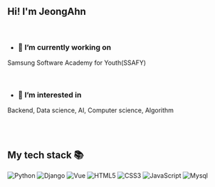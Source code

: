## Hi! I'm JeongAhn

<br>

- ### 🔭 I’m currently working on  
Samsung Software Academy for Youth(SSAFY)
  
<br>

- ### 🌱 I’m interested in   
Backend, Data science, AI, Computer science, Algorithm   


<br>
<br>

## My tech stack 📚

![Python](https://img.shields.io/badge/python-3776AB?style=for-the-badge&logo=python&logoColor=white)
![Django](https://img.shields.io/badge/Django-46a2f1?style=for-the-badge&logo=django&logoColor=white)
![Vue](https://img.shields.io/badge/Vuejs-43853d?style=for-the-badge&logo=vue.js&logoColor=white)
![HTML5](https://img.shields.io/badge/-HTML5-F05032?style=for-the-badge&logo=html5&logoColor=ffffff)
![CSS3](https://img.shields.io/badge/-CSS3-007ACC?style=for-the-badge&logo=css3)
![JavaScript](https://img.shields.io/badge/-JavaScript-%23F7DF1C?style=for-the-badge&logo=javascript&logoColor=000000&labelColor=%23F7DF1C&color=%23FFCE5A)
![Mysql](https://img.shields.io/badge/Mysql-lightgrey?style=for-the-badge&logo=mysql&logoColor=white)

<!--
**yoojeongahn/yoojeongahn** is a ✨ _special_ ✨ repository because its `README.md` (this file) appears on your GitHub profile.

https://img.shields.io/badge/표시할이름-색상?style=for-the-badge&logo=기술스택아이콘&logoColor=white
https://img.shields.io/badge/Mysql-lightgrey?style=for-the-badge&logo=mysqllogoColor=white

Here are some ideas to get you started:

- 🔭 I’m currently working on ...
- 🌱 I’m currently learning ...
- 👯 I’m looking to collaborate on ...
- 🤔 I’m looking for help with ...
- 💬 Ask me about ...
- 📫 How to reach me: ...
- 😄 Pronouns: ...
- ⚡ Fun fact: ...
-->
